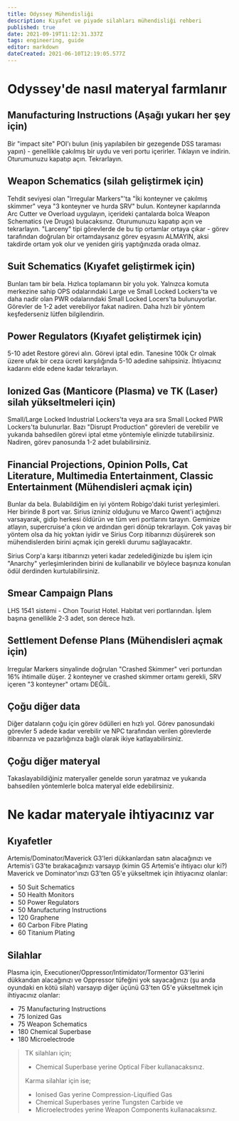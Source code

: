 ```yaml
---
title: Odyssey Mühendisliği
description: Kıyafet ve piyade silahları mühendisliği rehberi
published: true
date: 2021-09-19T11:12:31.337Z
tags: engineering, guide
editor: markdown
dateCreated: 2021-06-10T12:19:05.577Z
---
```


# ****Odyssey'de nasıl materyal farmlanır****

## Manufacturing Instructions (Aşağı yukarı her şey için)

Bir "impact site" POI'ı bulun (iniş yapılabilen bir gezegende DSS taraması yapın) - genellikle çakılmış bir uydu ve veri portu içerirler. Tıklayın ve indirin. Oturumunuzu kapatıp açın. Tekrarlayın.

## Weapon Schematics (silah geliştirmek için)

Tehdit seviyesi olan "Irregular Markers"'ta "İki konteyner ve çakılmış skimmer" veya "3 konteyner ve hurda SRV" bulun. Konteyner kapılarında Arc Cutter ve Overload uygulayın, içerideki çantalarda bolca Weapon Schematics (ve Drugs) bulacaksınız. Oturumunuzu kapatıp açın ve tekrarlayın. "Larceny" tipi görevlerde de bu tip ortamlar ortaya çıkar - görev tarafından doğrulan bir ortamdaysanız görev eşyasını ALMAYIN, aksi takdirde ortam yok olur ve yeniden giriş yaptığınızda orada olmaz.

## Suit Schematics (Kıyafet geliştirmek için)

Bunları tam bir bela. Hızlıca toplamanın bir yolu yok. Yalnızca komuta merkezine sahip OPS odalarındaki Large ve Small Locked Lockers'ta ve daha nadir olan PWR odalarındaki Small Locked Locers'ta bulunuyorlar. Görevler de 1-2 adet verebiliyor fakat nadiren. Daha hızlı bir yöntem keşfederseniz lütfen bilgilendirin.

## Power Regulators (Kıyafet geliştirmek için)

5-10 adet Restore görevi alın. Görevi iptal edin. Tanesine 100k Cr olmak üzere ufak bir ceza ücreti karşılığında 5-10 adedine sahipsiniz. İhtiyacınız kadarını elde edene kadar tekrarlayın.

## Ionized Gas (Manticore (Plasma) ve TK (Laser) silah yükseltmeleri için)

Small/Large Locked Industrial Lockers'ta veya ara sıra Small Locked PWR Lockers'ta bulunurlar. Bazı "Disrupt Production" görevleri de verebilir ve yukarıda bahsedilen görevi iptal etme yöntemiyle elinizde tutabilirsiniz. Nadiren, görev panosunda 1-2 adet bulabilirsiniz.

## Financial Projections, Opinion Polls, Cat Literature, Multimedia Entertainment, Classic Entertainment (Mühendisleri açmak için)

Bunlar da bela. Bulabildiğim en iyi yöntem Robigo'daki turist yerleşimleri. Her birinde 8 port var. Sirius izniniz olduğunu ve Marco Qwent'i açtığınızı varsayarak, gidip herkesi öldürün ve tüm veri portlarını tarayın. Geminize atlayın, supercruise'a çıkın ve ardından geri dönüp tekrarlayın. Çok yavaş bir yöntem olsa da hiç yoktan iyidir ve Sirius Corp itibarınızı düşürerek son mühendislerden birini açmak için gerekli durumu sağlayacaktır.

Sirius Corp'a karşı itibarınızı yeteri kadar zedelediğinizde bu işlem için "Anarchy" yerleşimlerinden birini de kullanabilir ve böylece başınıza konulan ödül derdinden kurtulabilirsiniz.

## Smear Campaign Plans

LHS 1541 sistemi - Chon Tourist Hotel. Habitat veri portlarından. İşlem başına genellikle 2-3 adet, son derece hızlı.

## Settlement Defense Plans (Mühendisleri açmak için)

Irregular Markers sinyalinde doğrulan "Crashed Skimmer" veri portundan 16% ihtimalle düşer. 2 konteyner ve crashed skimmer ortamı gerekli, SRV içeren "3 konteyner" ortamı DEĞİL.

## Çoğu diğer data

Diğer dataların çoğu için görev ödülleri en hızlı yol. Görev panosundaki görevler 5 adede kadar verebilir ve NPC tarafından verilen görevlerde itibarınıza ve pazarlığınıza bağlı olarak ikiye katlayabilirsiniz.

## Çoğu diğer materyal

Takaslayabildiğiniz materyaller genelde sorun yaratmaz ve yukarıda bahsedilen yöntemlerle bolca materyal elde edebilirsiniz.

# Ne kadar materyale ihtiyacınız var

## Kıyafetler

Artemis/Dominator/Maverick G3'leri dükkanlardan satın alacağınızı ve Artemis'i G3'te bırakacağınızı varsayıp (kimin G5 Artemis'e ihtiyacı olur ki?) Maverick ve Dominator'ınızı G3'ten G5'e yükseltmek için ihtiyacınız olanlar:

- 50 Suit Schematics
- 50 Health Monitors
- 50 Power Regulators
- 50 Manufacturing Instructions
- 120 Graphene
- 60 Carbon Fibre Plating
- 60 Titanium Plating

## Silahlar

Plasma için, Executioner/Oppressor/Intimidator/Tormentor G3'lerini dükkandan alacağınızı ve Oppressor tüfeğini yok sayacağınızı (şu anda oyundaki en kötü silah) varsayıp diğer üçünü G3'ten G5'e yükseltmek için ihtiyacınız olanlar:

- 75 Manufacturing Instructions
- 75 Ionized Gas
- 75 Weapon Schematics
- 180 Chemical Superbase
- 180 Microelectrode

> TK silahları için;
>
> - Chemical Superbase yerine Optical Fiber kullanacaksınız.
>
> Karma silahlar için ise;
>
> - Ionised Gas yerine Compression-Liquified Gas
> - Chemical Superbases yerine Tungsten Carbide ve
> - Microelectrodes yerine Weapon Components kullanacaksınız.
